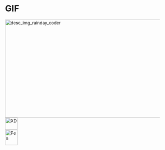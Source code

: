 # GIF
<img src="https://i.pinimg.com/originals/b5/fd/3f/b5fd3fbe984103e08b9482471484394b.gif" height=320 width=560  border-radius=10% alt="desc_img_rainday_coder"/>
<br>
<img src="https://seeklogo.com/images/A/adobe-xd-logo-64364E3A24-seeklogo.com.png" height=40 width=40 alt="XD"/>
<br>
<img src="https://www.shareicon.net/data/512x512/2015/09/04/95575_codepen_512x512.png" height=50 width=40 alt="Pen"/>

